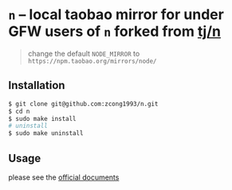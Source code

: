 # `n` – local taobao mirror for under GFW users of `n` forked from [tj/n](https://github.com/tj/n)

> change the default `NODE_MIRROR` to `https://npm.taobao.org/mirrors/node/`

## Installation

```sh
$ git clone git@github.com:zcong1993/n.git
$ cd n
$ sudo make install
# uninstall
$ sudo make uninstall
```
## Usage

please see the [official documents](https://github.com/tj/n)
